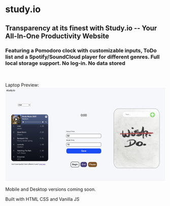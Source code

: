 # study.io
<h2> Transparency at its finest with Study.io -- Your All-In-One Productivity Website</h2> 

<h3>Featuring a Pomodoro clock with customizable inputs, ToDo list and a Spotify/SoundCloud player for different genres. Full local storage support. No log-in. No data stored </h3>
<br><br>
Laptop Preview: <br>
<img src="/other/preview.png" />

Mobile and Desktop versions coming soon.

Built with HTML CSS and Vanilla JS
